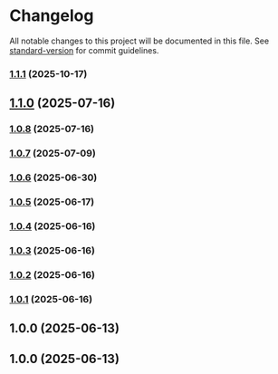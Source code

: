 # Changelog

All notable changes to this project will be documented in this file. See [standard-version](https://github.com/conventional-changelog/standard-version) for commit guidelines.

### [1.1.1](https://github.com/Growish/nodejs-utils/compare/v1.1.0...v1.1.1) (2025-10-17)

## [1.1.0](https://github.com/Growish/nodejs-utils/compare/v1.0.8...v1.1.0) (2025-07-16)

### [1.0.8](https://github.com/Growish/nodejs-utils/compare/v1.0.7...v1.0.8) (2025-07-16)

### [1.0.7](https://github.com/Growish/nodejs-utils/compare/v1.0.6...v1.0.7) (2025-07-09)

### [1.0.6](https://github.com/Growish/nodejs-utils/compare/v1.0.5...v1.0.6) (2025-06-30)

### [1.0.5](https://github.com/Growish/nodejs-utils/compare/v1.0.4...v1.0.5) (2025-06-17)

### [1.0.4](https://github.com/Growish/nodejs-utils/compare/v1.0.3...v1.0.4) (2025-06-16)

### [1.0.3](https://github.com/Growish/nodejs-utils/compare/v1.0.2...v1.0.3) (2025-06-16)

### [1.0.2](https://github.com/Growish/nodejs-utils/compare/v1.0.1...v1.0.2) (2025-06-16)

### [1.0.1](https://github.com/Growish/nodejs-utils/compare/v1.0.0...v1.0.1) (2025-06-16)

## 1.0.0 (2025-06-13)

## 1.0.0 (2025-06-13)
